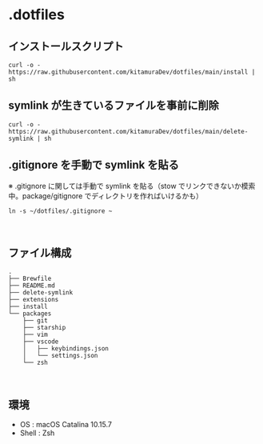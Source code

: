 # .dotfiles

## インストールスクリプト

```
curl -o - https://raw.githubusercontent.com/kitamuraDev/dotfiles/main/install | sh
```

## symlink が生きているファイルを事前に削除

```
curl -o - https://raw.githubusercontent.com/kitamuraDev/dotfiles/main/delete-symlink | sh
```

## .gitignore を手動で symlink を貼る

※ .gitignore に関しては手動で symlink を貼る（stow でリンクできないか模索中。package/gitignore でディレクトリを作ればいけるかも）

```
ln -s ~/dotfiles/.gitignore ~
```

<br />

## ファイル構成

```
.
├── Brewfile
├── README.md
├── delete-symlink
├── extensions
├── install
└── packages
    ├── git
    ├── starship
    ├── vim
    ├── vscode
    │   ├── keybindings.json
    │   └── settings.json
    └── zsh
```

<br />

## 環境

- OS : macOS Catalina 10.15.7
- Shell : Zsh
